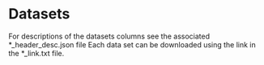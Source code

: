 # Datasets
For descriptions of the datasets columns see the associated *_header_desc.json file
Each data set can be downloaded using the link in the *_link.txt file.
